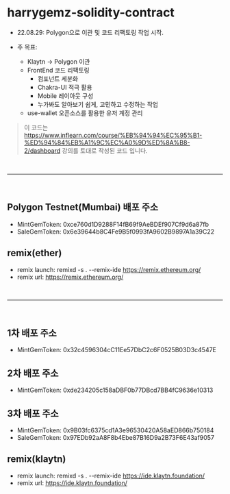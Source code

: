# harrygemz-solidity-contract
 - 22.08.29: Polygon으로 이관 및 코드 리팩토링 작업 시작.

 - 주 목표:
   - Klaytn -> Polygon 이관
   - FrontEnd 코드 리팩토링
     - 컴포넌트 세분화
     - Chakra-UI 적극 활용
     - Mobile 레이아웃 구성
     - 누가봐도 알아보기 쉽게, 고민하고 수정하는 작업
   - use-wallet 오픈소스를 활용한 유저 계정 관리

 > 이 코드는 https://www.inflearn.com/course/%EB%94%94%EC%95%B1-%ED%94%84%EB%A1%9C%EC%A0%9D%ED%8A%B8-2/dashboard 강의를 토대로 작성된 코드 입니다.

<br><hr><br>

## Polygon Testnet(Mumbai) 배포 주소
 - MintGemToken: 0xce760d1D9288F14fB69f9AeBDEf907Cf9d6a87fb
 - SaleGemToken: 0x6e39644b8C4Fe9B5f0993fA9602B9897A1a39C22

## remix(ether)
 - remix launch: remixd -s . --remix-ide https://remix.ethereum.org/
 - remix url: https://remix.ethereum.org/

 <br><hr><br>

## 1차 배포 주소
 - MintGemToken: 0x32c4596304cC11Ee57DbC2c6F0525B03D3c4547E

## 2차 배포 주소
 - MintGemToken: 0xde234205c158aDBF0b77DBcd7BB4fC9636e10313

## 3차 배포 주소
 - MintGemToken: 0x9B03fc6375cd1A3e96530420A58aED866b750184
 - SaleGemToken: 0x97EDb92aA8F8b4Ebe87B16D9a2B73F6E43af9057

## remix(klaytn)
 - remix launch: remixd -s . --remix-ide https://ide.klaytn.foundation/
 - remix url: https://ide.klaytn.foundation/
